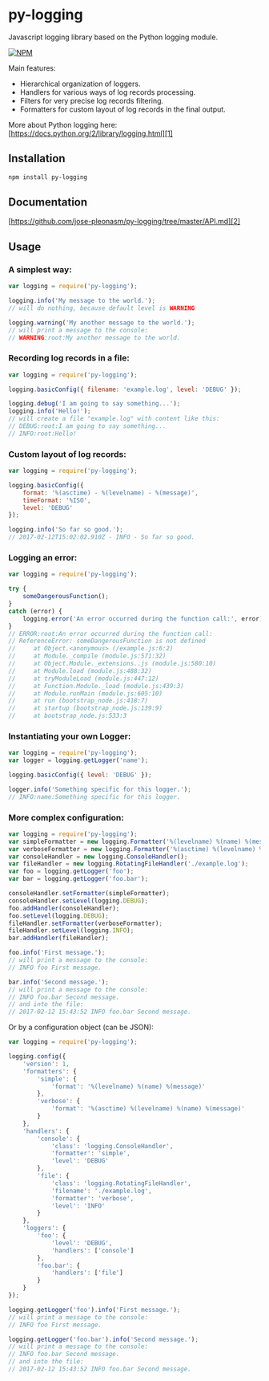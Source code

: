 # py-logging
Javascript logging library based on the Python logging module.

[![NPM](https://nodei.co/npm/py-logging.png)](https://nodei.co/npm/py-logging/)

Main features:
* Hierarchical organization of loggers.
* Handlers for various ways of log records processing.
* Filters for very precise log records filtering.
* Formatters for custom layout of log records in the final output.

More about Python logging here: [https://docs.python.org/2/library/logging.html][1]

## Installation
```bash
npm install py-logging
```

## Documentation
[https://github.com/jose-pleonasm/py-logging/tree/master/API.md][2]

## Usage
### A simplest way:
```javascript
var logging = require('py-logging');

logging.info('My message to the world.');
// will do nothing, because default level is WARNING

logging.warning('My another message to the world.');
// will print a message to the console:
// WARNING:root:My another message to the world.
```

### Recording log records in a file:
```javascript
var logging = require('py-logging');

logging.basicConfig({ filename: 'example.log', level: 'DEBUG' });

logging.debug('I am going to say something...');
logging.info('Hello!');
// will create a file "example.log" with content like this:
// DEBUG:root:I am going to say something...
// INFO:root:Hello!
```

### Custom layout of log records:
```javascript
var logging = require('py-logging');

logging.basicConfig({
	format: '%(asctime) - %(levelname) - %(message)',
	timeFormat: '%ISO',
	level: 'DEBUG'
});

logging.info('So far so good.');
// 2017-02-12T15:02:02.910Z - INFO - So far so good.
```

### Logging an error:
```javascript
var logging = require('py-logging');

try {
	someDangerousFunction();
}
catch (error) {
	logging.error('An error occurred during the function call:', error);
}
// ERROR:root:An error occurred during the function call:
// ReferenceError: someDangerousFunction is not defined
//     at Object.<anonymous> (/example.js:6:2)
//     at Module._compile (module.js:571:32)
//     at Object.Module._extensions..js (module.js:580:10)
//     at Module.load (module.js:488:32)
//     at tryModuleLoad (module.js:447:12)
//     at Function.Module._load (module.js:439:3)
//     at Module.runMain (module.js:605:10)
//     at run (bootstrap_node.js:418:7)
//     at startup (bootstrap_node.js:139:9)
//     at bootstrap_node.js:533:3
```

### Instantiating your own Logger:
```javascript
var logging = require('py-logging');
var logger = logging.getLogger('name');

logging.basicConfig({ level: 'DEBUG' });

logger.info('Something specific for this logger.');
// INFO:name:Something specific for this logger.
```

### More complex configuration:
```javascript
var logging = require('py-logging');
var simpleFormatter = new logging.Formatter('%(levelname) %(name) %(message)');
var verboseFormatter = new logging.Formatter('%(asctime) %(levelname) %(name) %(message)');
var consoleHandler = new logging.ConsoleHandler();
var fileHandler = new logging.RotatingFileHandler('./example.log');
var foo = logging.getLogger('foo');
var bar = logging.getLogger('foo.bar');

consoleHandler.setFormatter(simpleFormatter);
consoleHandler.setLevel(logging.DEBUG);
foo.addHandler(consoleHandler);
foo.setLevel(logging.DEBUG);
fileHandler.setFormatter(verboseFormatter);
fileHandler.setLevel(logging.INFO);
bar.addHandler(fileHandler);

foo.info('First message.');
// will print a message to the console:
// INFO foo First message.

bar.info('Second message.');
// will print a message to the console:
// INFO foo.bar Second message.
// and into the file:
// 2017-02-12 15:43:52 INFO foo.bar Second message.
```
Or by a configuration object (can be JSON):
```javascript
var logging = require('py-logging');

logging.config({
	'version': 1,
	'formatters': {
		'simple': {
			'format': '%(levelname) %(name) %(message)'
		},
		'verbose': {
			'format': '%(asctime) %(levelname) %(name) %(message)'
		}
	},
	'handlers': {
		'console': {
			'class': 'logging.ConsoleHandler',
			'formatter': 'simple',
			'level': 'DEBUG'
		},
		'file': {
			'class': 'logging.RotatingFileHandler',
			'filename': './example.log',
			'formatter': 'verbose',
			'level': 'INFO'
		}
	},
	'loggers': {
		'foo': {
			'level': 'DEBUG',
			'handlers': ['console']
		},
		'foo.bar': {
			'handlers': ['file']
		}
	}
});

logging.getLogger('foo').info('First message.');
// will print a message to the console:
// INFO foo First message.

logging.getLogger('foo.bar').info('Second message.');
// will print a message to the console:
// INFO foo.bar Second message.
// and into the file:
// 2017-02-12 15:43:52 INFO foo.bar Second message.
```

[1]: http://docs.python.org/2/library/logging.html
[2]: https://github.com/jose-pleonasm/py-logging/tree/master/API.md
